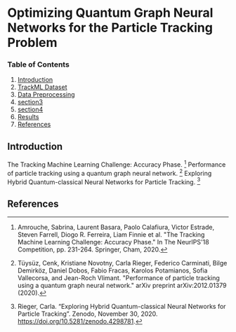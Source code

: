 # Optimizing Quantum Graph Neural Networks for the Particle Tracking Problem 

### Table of Contents  

1. [Introduction](#toc1)
2. [TrackML Dataset](#toc2)
3. [Data Preprocessing](#toc3)
4. [section3](#toc4)
5. [section4](#toc5)
6. [Results](#toc6)
7. [References](#toc7)

<a name="toc1"></a>
## Introduction
The Tracking Machine Learning Challenge: Accuracy Phase. [^1]
Performance of particle tracking using a quantum graph neural network. [^2] 
Exploring Hybrid Quantum-classical Neural Networks for Particle Tracking. [^3]

<a name="toc7"></a>
## References
[^1]: Amrouche, Sabrina, Laurent Basara, Paolo Calafiura, Victor Estrade, Steven Farrell, Diogo R. Ferreira, Liam Finnie et al. "The Tracking Machine Learning Challenge: Accuracy Phase." In The NeurIPS'18 Competition, pp. 231-264. Springer, Cham, 2020.
[^2]: Tüysüz, Cenk, Kristiane Novotny, Carla Rieger, Federico Carminati, Bilge Demirköz, Daniel Dobos, Fabio Fracas, Karolos Potamianos, Sofia Vallecorsa, and Jean-Roch Vlimant. "Performance of particle tracking using a quantum graph neural network." arXiv preprint arXiv:2012.01379 (2020).
[^3]: Rieger, Carla. “Exploring Hybrid Quantum-classical Neural Networks for Particle Tracking”. Zenodo, November 30, 2020. https://doi.org/10.5281/zenodo.4298781.
